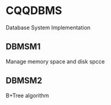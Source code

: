 # CQQDBMS
Database System Implementation

## DBMSM1
Manage memory space and disk spcce

## DBMSM2
B+Tree algorithm
